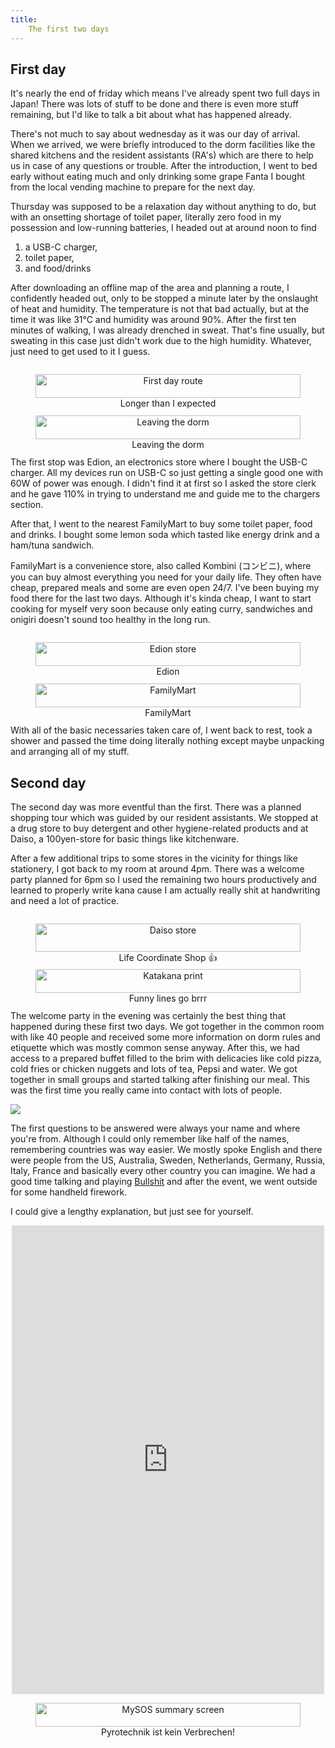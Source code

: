 ```yaml
---
title:
    The first two days
---
```


## First day

It's nearly the end of friday which means I've already spent two full days in
Japan! There was lots of stuff to be done and there is even more stuff
remaining, but I'd like to talk a bit about what has happened already.

There's not much to say about wednesday as it was our day of arrival. When we
arrived, we were briefly introduced to the dorm facilities like the shared
kitchens and the resident assistants (RA's) which are there to help us in case
of any questions or trouble. After the introduction, I went to bed early
without eating much and only drinking some grape Fanta I bought from the local
vending machine to prepare for the next day.

Thursday was supposed to be a relaxation day without anything to do, but with
an onsetting shortage of toilet paper, literally zero food in my
possession and low-running batteries, I headed out at around noon to find

1. a USB-C charger,
2. toilet paper,
3. and food/drinks

After downloading an offline map of the area and planning a route, I
confidently headed out, only to be stopped a minute later by the onslaught of
heat and humidity. The temperature is not that bad actually, but at the time it
was like 31°C and humidity was around 90%. After the first ten minutes of
walking, I was already drenched in sweat. That's fine usually, but sweating in
this case just didn't work due to the high humidity. Whatever, just need to get
used to it I guess.

<div style="display: flex; flex-wrap: wrap; justify-content: center;">
<figure style="display: inline-block; width: 500px; text-align: center;">
<img style="width: 100%; max-width: 100%;"src="/res/firstdayroute.jpg" alt="First day route" />
<figcaption>Longer than I expected</figcaption>
</figure>
<figure style="display: inline-block; width: 500px; text-align: center;">
<img style="width: 100%; max-width: 100%;" src="/res/gv1.jpg" alt="Leaving the dorm" />
<figcaption>Leaving the dorm</figcaption>
</figure>
</div>

The first stop was Edion, an electronics store where I bought the USB-C
charger. All my devices run on USB-C so just getting a single good one with 60W
of power was enough. I didn't find it at first so I asked the store clerk and
he gave 110% in trying to understand me and guide me to the chargers section.

After that, I went to the nearest FamilyMart to buy some toilet paper, food and
drinks. I bought some lemon soda which tasted like energy drink and a ham/tuna
sandwich.

FamilyMart is a convenience store, also called Kombini (コンビニ), where you
can buy almost everything you need for your daily life. They often have cheap,
prepared meals and some are even open 24/7. I've been buying my food there for
the last two days. Although it's kinda cheap, I want to start cooking for
myself very soon because only eating curry, sandwiches and onigiri doesn't
sound too healthy in the long run.

<div style="display: flex; flex-wrap: wrap; justify-content: center;">
<figure style="display: inline-block; width: 500px; text-align: center;">
<img style="width: 100%; max-width: 100%;"src="/res/edion.jpg" alt="Edion store" />
<figcaption>Edion</figcaption>
</figure>
<figure style="display: inline-block; width: 500px; text-align: center;">
<img style="width: 100%; max-width: 100%;" src="/res/famiriimaato.jpg" alt="FamilyMart" />
<figcaption>FamilyMart</figcaption>
</figure>
</div>

With all of the basic necessaries taken care of, I went back to rest, took a
shower and passed the time doing literally nothing except maybe unpacking and
arranging all of my stuff.

## Second day

The second day was more eventful than the first. There was a planned shopping
tour which was guided by our resident assistants. We stopped at a drug store to
buy detergent and other hygiene-related products and at Daiso, a 100yen-store
for basic things like kitchenware.

After a few additional trips to some stores in the vicinity for things like
stationery, I got back to my room at around 4pm. There was a welcome party
planned for 6pm so I used the remaining two hours productively and learned to
properly write kana cause I am actually really shit at handwriting and need a
lot of practice.

<div style="display: flex; flex-wrap: wrap; justify-content: center;">
<figure style="display: inline-block; width: 500px; text-align: center;">
<img style="width: 100%; max-width: 100%;"src="/res/daiso.jpg" alt="Daiso store" />
<figcaption>Life Coordinate Shop 👍</figcaption>
</figure>
<figure style="display: inline-block; width: 500px; text-align: center;">
<img style="width: 100%; max-width: 100%;"src="/res/kana.jpg" alt="Katakana print" />
<figcaption>Funny lines go brrr</figcaption>
</figure>
</div>

The welcome party in the evening was certainly the best thing that happened
during these first two days. We got together in the common room with like 40
people and received some more information on dorm rules and etiquette which was
mostly common sense anyway. After this, we had access to a prepared buffet
filled to the brim with delicacies like cold pizza, cold fries or chicken
nuggets and lots of tea, Pepsi and water. We got together in small groups and
started talking after finishing our meal. This was the first time you really
came into contact with lots of people.

![](/res/gv_groupphoto.jpg)

The first questions to be answered were always your name and where you're from.
Although I could only remember like half of the names, remembering countries
was way easier. We mostly spoke English and there were people from the US,
Australia, Sweden, Netherlands, Germany, Russia, Italy, France and basically
every other country you can imagine. We had a good time talking and playing
[Bullshit](https://en.wikipedia.org/wiki/Cheat_\(game\)) and after the event, we
went outside for some handheld firework.

I could give a lengthy explanation, but just see for yourself.

<div style="display: flex; flex-wrap: wrap; justify-content: center;">
<iframe width="500" height="750"
src="https://www.youtube.com/embed/QYjHUVayVGc" title="YouTube video player"
frameborder="0" allow="accelerometer; autoplay; clipboard-write;
encrypted-media; gyroscope; picture-in-picture" allowfullscreen>
</iframe>
<figure style="display: inline-block; width: 500px; text-align: center;">
<img style="width: 100%; max-width: 100%;" src="/res/fireworks_go_brrr.jpg" alt="MySOS summary screen" />
<figcaption>Pyrotechnik ist kein Verbrechen!</figcaption>
</figure>
</div>
